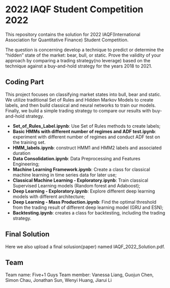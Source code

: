 # 2022 IAQF Student Competition 2022
This repository contains the solution for 2022 IAQF(International Association for Quantitative Finance) Student Competition.

The question is concerning develop a technique to predict or determine the “hidden” state of the market: bear, bull, or static. Prove the validity of your approach by comparing a trading strategy(no leverage) based on the technique against a buy-and-hold strategy for the years 2018 to 2021.

## Coding Part
This project focuses on classifying market states into bull, bear and static. We utilize traditional Set of Rules and Hidden Markov Models to create labels, and then build classical and neural networks to train our models. Finally, we build a simple trading strategy to compare our results with buy-and-hold strategy.

- **Set_of_Rules_Label.ipynb**: Use Set of Rules methods to create labels;
- **Basic HMMs with different number of regimes and ADF test.ipynb**: experiment with different number of regimes and conduct ADF test on the training set.
- **HMM_labels.ipynb**: construct HMM1 and HMM2 labels and associated duration
- **Data Consolidation.ipynb**: Data Preprocessing and Features Engineering;
- **Machine Learning Framework.ipynb**: Create a class for classical machine learning in time series data for later use;
- **Classical Machine Learning - Exploratory.ipynb**: Train classical Supervised Learning models (Random forest and Adaboost);
- **Deep Learning - Exploratory.ipynb**: Explore different deep learning models with different architecture;
- **Deep Learning - Mass Production.ipynb**: Find the optimal threshold from the trading result of different deep learning model (GRU and ESN);
- **Backtesting.ipynb**: creates a class for backtesting, including the trading strategy. 

## Final Solution
Here we also upload a final solusion(paper) named IAQF_2022_Solution.pdf.

## Team
Team name: Five+1 Guys
Team member: Vanessa Liang, Guojun Chen, Simon Chau, Jonathan Sun, Wenyi Huang, Jiarui Li


